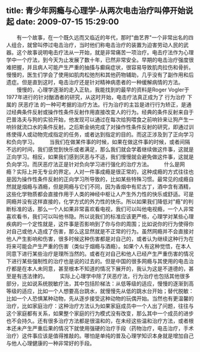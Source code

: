 title: 青少年网瘾与心理学-从两次电击治疗叫停开始说起
date: 2009-07-15 15:29:00
---

　　有一个故事，在一个既久远而又临近的年代，那时"曲艺界"一个非常出名的四人组合，就曾叫停过电击治疗，当时他们称电击治疗的装置为迫害劳动人民的武器。这个故事说明电击疗法从一开始，就是非常痛苦一项治疗。电击疗法作为心理学中一个疗法，到今天为止发展了数十年，已然非常安全。早期的电击治疗强度很难把握，并且病人可能产生严重的抽搐与癫痫症状，很容易导致肌肉拉伤和骨折。慢慢的，医生们学会了使用如肌肉松弛剂和其他药物辅助，几乎没有了副作用和后遗症。但是直到这时，电击治疗还是针对精神病患者的一种缓解病情的方法。
　　慢慢的，心理学逐渐的走入正轨，我能找到的最早的资料是Roger Vogler于1977年进行的针对酗酒者的研究，从这时开始，电击疗法真正成为了 行为治疗 下属的 厌恶疗法 的一种可考据的治疗方法。行为治疗的主旨是进行行为矫正，是通过经典条件反射或操作性条件反射作用直接改变人的行为。经典的条件反射来自于巴普洛夫与狗的实验开始，他发现可以通过在每次给狗喂食之前响铃来让狗产生一响铃就流口水的条件反射。之后斯金纳完成了对操作性条件反射的研究，即通过训练使得人或动物完成指定的任务，或者达到指定的目的。而这正涉及到了正向学习和负向学习。
　　当我们在做某件事的时候，如果在做这件事的时候，或者间隔不远的时间，我们感觉到快乐或者满足，那么我们就会学着继续做这件事，这就是正向学习。相反，如果我们感到厌恶与不适，我们慢慢就会避免做这件事，这就是负向学习。而厌恶疗法正是针对负向学习进行强化的治疗方法。
　　什么是网瘾？实际上并无专业的界定。人对一件事成瘾是很正常的，这种成瘾的方式往往也是因为操作性条件反射的正向学习所导致的，比如某些特殊习惯。最常见的成瘾自然就是烟瘾与酒瘾，但是网瘾与它们不同，因为香烟中有尼古丁，酒中含有酒精，这些化学物质都会直接作用于人类的神经中枢让人产生外力性的快乐或舒适。可是网瘾并没有这样直接的，化学方式的外力性的快乐。所以如果我们降低对"瘾"的判断标准的话，那么一个人如果非常喜欢看电视，我们可以叫他电视瘾，一个人非常喜欢看书，我们可以叫他书隐。所以说我们的标准应该更严格，心理学对某些心理疾病的一个定性就是，这件事是否影响到了你与你的周围；比如说你的行为使得你对自己或他人造成了伤害，那么这显然就是不正常的行为。虽然网瘾并不会直接对他人产生影响和伤害，很多时候这种伤害都是对自己的，或者认为继续这种行为在将来可能会产生严重的伤害（类似于烟瘾与酒瘾）。如果个人有这种觉悟，在本人同意下进行某些治疗是理所当然的。或者在对自己和他人已经产生严重伤害的情况下进行某些强制性的治疗也是说的过去的。但是中国的很多网瘾与其使用的电击治疗都是在本人未同意，甚至根本不知道的情况下展开的，我认为这是不道德的，甚至是有违法律的。
　　实际上心理学中除了厌恶疗法，行为治疗也包括其他很多部分，比如说系统脱敏疗法，其中包括阶梯法：从低等级的适应，慢慢的逐渐到高等级的适应，比如一个人想要高台跳水，就慢慢先从低的跳水台开始；替代脱敏：比如一个人恐惧某种动物，先从逐步接受这种动物的玩偶开始。当然也有更温馨的治疗，比如家庭治疗：这种治疗方法认为如果家庭成员中一个人出了问题，往往与这个家庭都有关系，如果整个家庭的行为模式没有改变，那么其中一个成员的进步也不会持久。还有很多治疗方法都是很温和的，在未经这些温和治疗方法，或者根本还未产生严重后果的情况下就使用强硬的治疗手段（药物治疗，电击治疗，手术治疗）这件事应该是值得推敲的。哪怕是单纯的普及心理学知识本身就是增加自己与他人心理健康的一种非常好的手段。